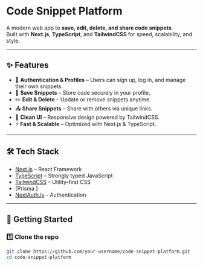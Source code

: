 # Code Snippet Platform  

A modern web app to **save, edit, delete, and share code snippets**.  
Built with **Next.js**, **TypeScript**, and **TailwindCSS** for speed, scalability, and style.  

---

## ✨ Features
- 🔐 **Authentication & Profiles** – Users can sign up, log in, and manage their own snippets.  
- 💾 **Save Snippets** – Store code securely in your profile.  
- ✏️ **Edit & Delete** – Update or remove snippets anytime.  
- 📤 **Share Snippets** – Share with others via unique links.  
- 🎨 **Clean UI** – Responsive design powered by TailwindCSS.  
- ⚡ **Fast & Scalable** – Optimized with Next.js & TypeScript.  

---

## 🛠️ Tech Stack
- [Next.js](https://nextjs.org/) – React Framework  
- [TypeScript](https://www.typescriptlang.org/) – Strongly typed JavaScript  
- [TailwindCSS](https://tailwindcss.com/) – Utility-first CSS  
- [Prisma ] 
- [NextAuth.js](https://next-auth.js.org/) – Authentication  

---

## 🚀 Getting Started

### 1️⃣ Clone the repo
```bash
git clone https://github.com/your-username/code-snippet-platform.git
cd code-snippet-platform
